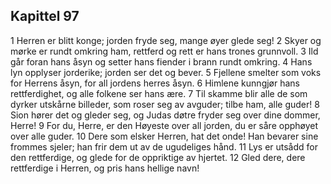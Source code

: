 ## Kapittel 97

1 Herren er blitt konge; jorden fryde seg, mange øyer glede seg!
2 Skyer og mørke er rundt omkring ham, rettferd og rett er hans trones grunnvoll.
3 Ild går foran hans åsyn og setter hans fiender i brann rundt omkring.
4 Hans lyn opplyser jorderike; jorden ser det og bever.
5 Fjellene smelter som voks for Herrens åsyn, for all jordens herres åsyn.
6 Himlene kunngjør hans rettferdighet, og alle folkene ser hans ære.
7 Til skamme blir alle de som dyrker utskårne billeder, som roser seg av avguder; tilbe ham, alle guder!
8 Sion hører det og gleder seg, og Judas døtre fryder seg over dine dommer, Herre!
9 For du, Herre, er den Høyeste over all jorden, du er såre opphøyet over alle guder.
10 Dere som elsker Herren, hat det onde! Han bevarer sine frommes sjeler; han frir dem ut av de ugudeliges hånd.
11 Lys er utsådd for den rettferdige, og glede for de oppriktige av hjertet.
12 Gled dere, dere rettferdige i Herren, og pris hans hellige navn!
